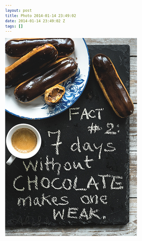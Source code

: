 ```yaml
---
layout: post
title: Photo 2014-01-14 23:49:02
date: 2014-01-14 23:49:02 Z
tags: []
---
```

![](/media/2014/01/73352084030.jpg)
